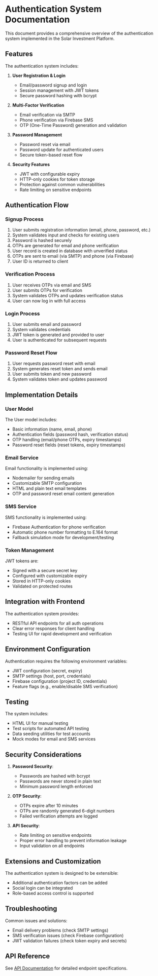 # Authentication System Documentation

This document provides a comprehensive overview of the authentication system implemented in the Solar Investment Platform.

## Features

The authentication system includes:

1. **User Registration & Login**
   - Email/password signup and login
   - Session management with JWT tokens
   - Secure password hashing with bcrypt

2. **Multi-Factor Verification**
   - Email verification via SMTP
   - Phone verification via Firebase SMS
   - OTP (One-Time Password) generation and validation

3. **Password Management**
   - Password reset via email
   - Password update for authenticated users
   - Secure token-based reset flow

4. **Security Features**
   - JWT with configurable expiry
   - HTTP-only cookies for token storage
   - Protection against common vulnerabilities
   - Rate limiting on sensitive endpoints

## Authentication Flow

### Signup Process

1. User submits registration information (email, phone, password, etc.)
2. System validates input and checks for existing users
3. Password is hashed securely
4. OTPs are generated for email and phone verification
5. User record is created in database with unverified status
6. OTPs are sent to email (via SMTP) and phone (via Firebase)
7. User ID is returned to client

### Verification Process

1. User receives OTPs via email and SMS
2. User submits OTPs for verification
3. System validates OTPs and updates verification status
4. User can now log in with full access

### Login Process

1. User submits email and password
2. System validates credentials
3. JWT token is generated and provided to user
4. User is authenticated for subsequent requests

### Password Reset Flow

1. User requests password reset with email
2. System generates reset token and sends email
3. User submits token and new password
4. System validates token and updates password

## Implementation Details

### User Model

The User model includes:
- Basic information (name, email, phone)
- Authentication fields (password hash, verification status)
- OTP handling (email/phone OTPs, expiry timestamps)
- Password reset fields (reset tokens, expiry timestamps)

### Email Service

Email functionality is implemented using:
- Nodemailer for sending emails
- Customizable SMTP configuration
- HTML and plain text email templates
- OTP and password reset email content generation

### SMS Service

SMS functionality is implemented using:
- Firebase Authentication for phone verification
- Automatic phone number formatting to E.164 format
- Fallback simulation mode for development/testing

### Token Management

JWT tokens are:
- Signed with a secure secret key
- Configured with customizable expiry
- Stored in HTTP-only cookies
- Validated on protected routes

## Integration with Frontend

The authentication system provides:
- RESTful API endpoints for all auth operations
- Clear error responses for client handling
- Testing UI for rapid development and verification

## Environment Configuration

Authentication requires the following environment variables:
- JWT configuration (secret, expiry)
- SMTP settings (host, port, credentials)
- Firebase configuration (project ID, credentials)
- Feature flags (e.g., enable/disable SMS verification)

## Testing

The system includes:
- HTML UI for manual testing
- Test scripts for automated API testing
- Data seeding utilities for test accounts
- Mock modes for email and SMS services

## Security Considerations

1. **Password Security**:
   - Passwords are hashed with bcrypt
   - Passwords are never stored in plain text
   - Minimum password length enforced

2. **OTP Security**:
   - OTPs expire after 10 minutes
   - OTPs are randomly generated 6-digit numbers
   - Failed verification attempts are logged

3. **API Security**:
   - Rate limiting on sensitive endpoints
   - Proper error handling to prevent information leakage
   - Input validation on all endpoints

## Extensions and Customization

The authentication system is designed to be extensible:
- Additional authentication factors can be added
- Social login can be integrated
- Role-based access control is supported

## Troubleshooting

Common issues and solutions:
- Email delivery problems (check SMTP settings)
- SMS verification issues (check Firebase configuration)
- JWT validation failures (check token expiry and secrets)

## API Reference

See [API Documentation](api-docs.md) for detailed endpoint specifications. 